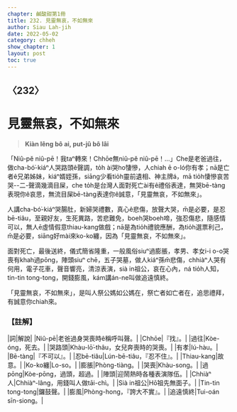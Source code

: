 ```yaml
---
chapter: 鹹酸甜第1冊
title: 232. 見靈無哀，不如無來
author: Siau Lah-jih
date: 2022-05-02
category: chheh
show_chapter: 1
layout: post
toc: true
---
```

  
## 〈232〉
# 見靈無哀，不如無來
>**Kiàn lêng bô ai, put-jû bô lâi**
 
「Niû-pĕ niû-pē！我taⁿ轉來！Chhōe無niû-pĕ niû-pē！…」Che是老爸過往，做cha-bó͘-kiáⁿ人哭路頭ê聲調，to̍h ài哭ho͘悽慘，人chiah ē o-ló你有孝；nā是亡者ê兄弟姊妹，kiáⁿ婿姪孫，siāng少看tio̍h靈前遺相、神主牌á，mā tio̍h悽慘哀苦哭--二-聲滴幾滴目屎，che to̍h是台灣人面對死亡ài有ê禮俗表達，無哭bē-tàng表現你ê哀思，無流目屎bē-tàng表達你ê誠意，「見靈無哀，不如無來」。

人講cha-bó͘-kiáⁿ哭腸肚，新婦哭禮數，真心ê悲傷，放聲大哭，m̄是必要，是忍bē-tiâu，至親好友，生死異路，苦悲難免，boeh哭boeh啼，強忍傷悲，隨感情可以，無人ē虛情假意thiau-kang做戲；nā是為tio̍h禮貌應酬，為tio̍h選票利己，m̄是必要，siāng好mài來ko-ko纏，因為「見靈無哀，不如無來」。

面對死亡，最後送終，儀式簡省隆重，一般風俗siuⁿ過膨脹，孝男、孝女i-i o-o哭喪有khah過pōng，陣頭siuⁿ chē，五子哭墓，做人kiáⁿ孫m̄悲傷，chhiàⁿ人哭有何用，電子花車，聲音響亮，清涼表演，sià in祖公，哀在心內，ná tio̍h人知，tin-tin tong-tong，開錢膨風，kám講án-ne叫做追遠慎終。

「見靈無哀，不如無來」，是叫人祭公媽如公媽在，祭亡者如亡者在，追思禮拜，有誠意你chiah來。


### 【註解】

|詞|解說|
|Niû-pē|老爸過身哭喪時ê稱呼叫聲。|
|Chhōe|『找』。|
|過往|Kòe-óng，死去。|
|哭路頭|Khàu-lō͘-thâu，女兒奔喪時的哭喪。|
|有孝|Iú-hàu。|
|Bē-tàng|『不可以』。|
|忍bē-tiâu|Lún-bē-tiâu，『忍不住』。|
|Thiau-kang|故意。|
|Ko-ko纏|Lo-so。|
|膨脹|Phòng-tiàng。|
|哭喪|Khàu-song。|
|過pōng|Kòe-pōng，過頭，超過。|
|陣頭|迎鬧熱時各種表演隊伍。|
|Chhiàⁿ人|Chhiàⁿ-lâng，用錢叫人做tāi-chì。|
|Sià in祖公|Hō͘祖先無面子。|
|Tin-tin tong-tong|鑼鼓聲。|
|膨風|Phòng-hong，『誇大不實』。|
|追遠慎終|Tui-oán sīn-siong。|
